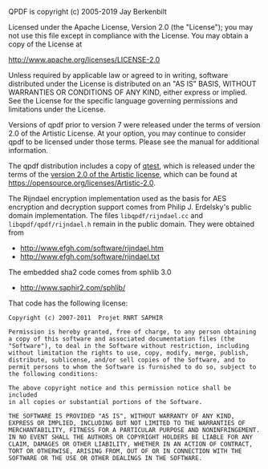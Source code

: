 QPDF is copyright (c) 2005-2019 Jay Berkenbilt

Licensed under the Apache License, Version 2.0 (the "License"); you may not use this file except in compliance with the License. You may obtain a copy of the License at

  http://www.apache.org/licenses/LICENSE-2.0

Unless required by applicable law or agreed to in writing, software distributed under the License is distributed on an "AS IS" BASIS, WITHOUT WARRANTIES OR CONDITIONS OF ANY KIND, either express or implied. See the License for the specific language governing permissions and limitations under the License.

Versions of qpdf prior to version 7 were released under the terms of version 2.0 of the Artistic License. At your option, you may continue to consider qpdf to be licensed under those terms. Please see the manual for additional information.

The qpdf distribution includes a copy of [qtest](http://qtest.qbilt.org), which is released under the terms of the [version 2.0 of the Artistic license](https://opensource.org/licenses/Artistic-2.0), which can be found at https://opensource.org/licenses/Artistic-2.0.

The Rijndael encryption implementation used as the basis for AES encryption and decryption support comes from Philip J. Erdelsky's public domain implementation.  The files `libqpdf/rijndael.cc` and `libqpdf/qpdf/rijndael.h` remain in the public domain.  They were obtained from
* http://www.efgh.com/software/rijndael.htm
* http://www.efgh.com/software/rijndael.txt

The embedded sha2 code comes from sphlib 3.0
* http://www.saphir2.com/sphlib/

That code has the following license:
  ```
  Copyright (c) 2007-2011  Projet RNRT SAPHIR

  Permission is hereby granted, free of charge, to any person obtaining
  a copy of this software and associated documentation files (the
  "Software"), to deal in the Software without restriction, including
  without limitation the rights to use, copy, modify, merge, publish,
  distribute, sublicense, and/or sell copies of the Software, and to
  permit persons to whom the Software is furnished to do so, subject to
  the following conditions:

  The above copyright notice and this permission notice shall be included
  in all copies or substantial portions of the Software.

  THE SOFTWARE IS PROVIDED "AS IS", WITHOUT WARRANTY OF ANY KIND,
  EXPRESS OR IMPLIED, INCLUDING BUT NOT LIMITED TO THE WARRANTIES OF
  MERCHANTABILITY, FITNESS FOR A PARTICULAR PURPOSE AND NONINFRINGEMENT.
  IN NO EVENT SHALL THE AUTHORS OR COPYRIGHT HOLDERS BE LIABLE FOR ANY
  CLAIM, DAMAGES OR OTHER LIABILITY, WHETHER IN AN ACTION OF CONTRACT,
  TORT OR OTHERWISE, ARISING FROM, OUT OF OR IN CONNECTION WITH THE
  SOFTWARE OR THE USE OR OTHER DEALINGS IN THE SOFTWARE.
  ```
